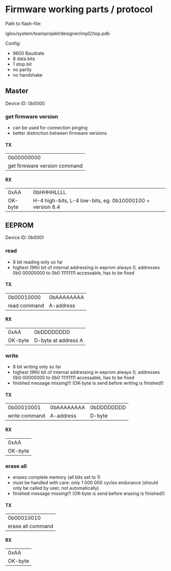 # Firmware working parts / protocol
Path to flash-file:

igloo/system/teamprojekt/designer/impl2/top.pdb

Config:
* 9600 Baudrate
* 8 data bits
* 1 stop bit
* no parity
* no handshake

## Master
Device ID: 0b0000
### get firmware version
* can be used for connection pinging
* better distinction between firmware versions

#### TX
|              |
|--------------|
| 0b00000000   |
| get firmware version command |

#### RX
|         |                     |
|---------|---------------------|
| 0xAA    | 0bHHHHLLLL          |
| OK-byte | H-4 high-bits, L-4 low-bits, eg. 0b10000100 = version 8.4 |

## EEPROM
Device ID: 0b0001
### read
* 8 bit reading only so far
* highest (9th) bit of internal addressing in eeprom always 0, addresses 0b0 00000000 to 0b0 11111111 accessable, has to be fixed

#### TX
|              |            |
|--------------|------------|
| 0b00010000   | 0bAAAAAAAA |
| read command | A-address  |

#### RX
|         |                     |
|---------|---------------------|
| 0xAA    | 0bDDDDDDDD          |
| OK-byte | D-byte at address A |

### write
* 8 bit writing only so far
* highest (9th) bit of internal addressing in eeprom always 0, addresses 0b0 00000000 to 0b0 11111111 accessable, has to be fixed
* finished message missing!!! (OK-byte is send before writing is finished!)

#### TX
|              |            |          |
|--------------|------------|----------|
| 0b00010001   | 0bAAAAAAAA |0bDDDDDDDD|
| write command | A-address  | D-byte   |

#### RX
|         |
|---------|
| 0xAA    |
| OK-byte |

### erase all
* erases complete memory (all bits set to 1)
* must be handled with care: only 1 000 000 cycles endurance (should only be called by user, not automatically)
* finished message missing!!! (OK-byte is send before erasing is finished!)

#### TX
|              |
|--------------|
| 0b00010010   |
| erase all command |

#### RX
|         |
|---------|
| 0xAA    |
| OK-byte |